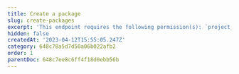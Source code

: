 ```yaml
---
title: Create a package
slug: create-packages
excerpt: 'This endpoint requires the following permission(s): `project_configuration:packages:read_write`.'
hidden: false
createdAt: '2023-04-12T15:55:05.247Z'
category: 648c78a5d7d50a06b022afb2
order: 1
parentDoc: 648c7ee8c6ff4f18d0ebb56b
---
```

